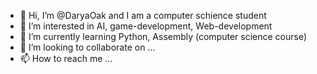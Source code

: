 - 👋 Hi, I’m @DaryaOak and I am a computer schience student
- 👀 I’m interested in AI, game-development, Web-development
- 🌱 I’m currently learning Python, Assembly (computer science course)
- 💞️ I’m looking to collaborate on ...
- 📫 How to reach me ...

<!---
DaryaOak/DaryaOak is a ✨ special ✨ repository because its `README.md` (this file) appears on your GitHub profile.
You can click the Preview link to take a look at your changes.
--->
